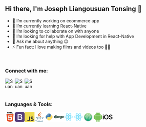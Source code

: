 ## Hi there, I'm Joseph Liangousuan Tonsing 👋

- 🔭 I’m currently working on ecommerce app
- 🌱 I’m currently learning React-Native
- 👯 I’m looking to collaborate on with anyone
- 🤔 I’m looking for help with App Development in React-Native
- 💬 Ask me about anything 😉
- ⚡ Fun fact: I love making films and videos too ✌🏻

<br/>

### Connect with me:

[<img align="left" alt="Suan Tonsing | Facebook" height="32" width="32" src="https://cdn.jsdelivr.net/npm/simple-icons@v3/icons/facebook.svg" />][facebook]
[<img align="left" alt="Suan Tonsing | Instagram" height="32" width="32" src="https://cdn.jsdelivr.net/npm/simple-icons@v3/icons/instagram.svg" />][instagram]
[<img align="left" alt="Suan Tonsing | Twitter" height="32" width="32" src="https://cdn.jsdelivr.net/npm/simple-icons@v3/icons/twitter.svg" />][twitter]

<br/>
<br/>
<br/>

### Languages & Tools:

<img align="left" alt="HTML" height="32" width="32" src="https://raw.githubusercontent.com/github/explore/80688e429a7d4ef2fca1e82350fe8e3517d3494d/topics/html/html.png" />
<img align="left" alt="Bootstrap" height="32" width="32" src="https://raw.githubusercontent.com/github/explore/80688e429a7d4ef2fca1e82350fe8e3517d3494d/topics/bootstrap/bootstrap.png" />
<img align="left" alt="Java Script" height="32" width="32" src="https://raw.githubusercontent.com/github/explore/80688e429a7d4ef2fca1e82350fe8e3517d3494d/topics/javascript/javascript.png" />
<img align="left" alt="Java" height="32" width="32" src="https://raw.githubusercontent.com/github/explore/80688e429a7d4ef2fca1e82350fe8e3517d3494d/topics/java/java.png" />
<img align="left" alt="Python" height="32" width="32" src="https://raw.githubusercontent.com/github/explore/80688e429a7d4ef2fca1e82350fe8e3517d3494d/topics/python/python.png" />
<img align="left" alt="Django" height="32" width="32" src="https://raw.githubusercontent.com/github/explore/80688e429a7d4ef2fca1e82350fe8e3517d3494d/topics/django/django.png" />
<img align="left" alt="React" height="32" width="32" src="https://raw.githubusercontent.com/github/explore/80688e429a7d4ef2fca1e82350fe8e3517d3494d/topics/react/react.png" />
<img align="left" alt="React Native" height="32" width="32" src="https://raw.githubusercontent.com/github/explore/80688e429a7d4ef2fca1e82350fe8e3517d3494d/topics/react-native/react-native.png" />
<img align="left" alt="Atom" height="32" width="32"
src="https://raw.githubusercontent.com/github/explore/80688e429a7d4ef2fca1e82350fe8e3517d3494d/topics/atom/atom.png" />
<img align="left" alt="Android" height="32" width="32"
src="https://raw.githubusercontent.com/github/explore/80688e429a7d4ef2fca1e82350fe8e3517d3494d/topics/android/android.png" />
<img align="left" alt="iOS" height="32" width="32"
src="https://raw.githubusercontent.com/github/explore/80688e429a7d4ef2fca1e82350fe8e3517d3494d/topics/ios/ios.png" />




[instagram]: https://www.instagram.com/mojo_swant
[facebook]: https://www.facebook.com/SuanZT
[twitter]: https://twitter.com/keiMinGou
<!--
**JoeSwanTonsing/JoeSwanTonsing** is a ✨ _special_ ✨ repository because its `README.md` (this file) appears on your GitHub profile.

Here are some ideas to get you started:

- 🔭 I’m currently working on ...
- 🌱 I’m currently learning ...
- 👯 I’m looking to collaborate on ...
- 🤔 I’m looking for help with ...
- 💬 Ask me about ...
- 📫 How to reach me: ...
- 😄 Pronouns: ...
- ⚡ Fun fact: ...

http://simpleicons.org - Icon Link - <img height="32" width="32" src="https://cdn.jsdelivr.net/npm/simple-icons@v3/icons/[ICON NAME].svg" />
-->
